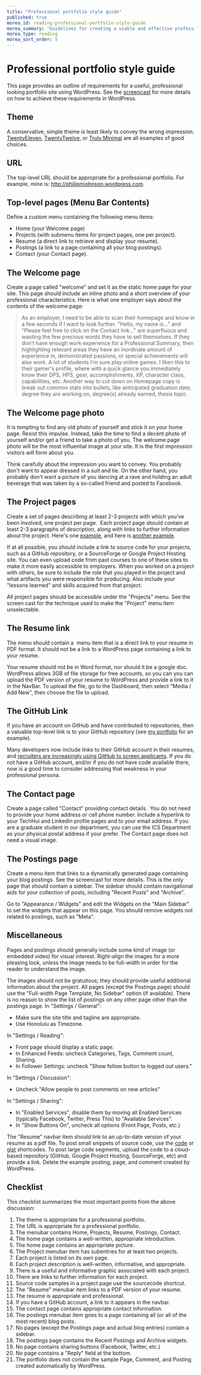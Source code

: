 ```yaml
---
title: "Professional portfolio style guide"
published: true
morea_id: reading-professional-portfolio-style-guide
morea_summary: "Guidelines for creating a usable and effective professional portfolio"
morea_type: reading
morea_sort_order: 5
---
```


# Professional portfolio style guide

This page provides an outline of requirements for a useful, professional
looking portfolio site using WordPress. See the
[screencast](https://www.youtube.com/watch?v=p_WyVPgxHuY) for more details on
how to achieve these requirements in WordPress.

## Theme

A conservative, simple theme is least likely to convey the wrong impression.
[TwentyEleven](http://theme.wordpress.com/themes/twentyeleven/),
[TwentyTwelve](http://wordpress.org/extend/themes/twentytwelve), or [Truly
Minimal](http://theme.wordpress.com/themes/truly-minimal/) are all examples of
good choices.

## URL

The top-level URL should be appropriate for a professional portfolio. For
example, mine is: http://philipmjohnson.wordpress.com.

## Top-level pages (Menu Bar Contents)

Define a custom menu containing the following menu items:

  * Home (your Welcome page)
  * Projects (with submenu items for project pages, one per project).
  * Resume (a direct link to retrieve and display your resume).
  * Postings (a link to a page containing all your blog postings).
  * Contact (your Contact page).

## The Welcome page

Create a page called "welcome" and set it as the static home page for your
site. This page should include an inline photo and a short overview of your
professional characteristics. Here is what one employer says about the
contents of the welcome page:

> As an employer, I need to be able to scan their homepage and know in a few
seconds if I want to look further. "Hello, my name is..." and "Please feel
free to click on the Contact link..." are superfluous and wasting the few
precious words they have to sell themselves. If they don't have enough work
experience for a Professional Summary, then highlighting relevant areas they
have an inordinate amount of experience in, demonstrated passions, or special
achievements will also work. A lot of students I'm sure play online games. I
liken this to their gamer's profile, where with a quick glance you immediately
know their DPS, HPS, gear, accomplishments, XP, character class, capabilities,
etc. Another way to cut down on Homepage copy is break out common stats into
bullets, like anticipated graduation date, degree they are working on,
degree(s) already earned, thesis topic.

## The Welcome page photo

It is tempting to find any old photo of yourself and stick it on your home
page. Resist this impulse. Instead, take the time to find a decent photo of yourself and/or get a
friend to take a photo of you. The welcome page photo will be the most
influential image at your site. It is the first impression visitors will form
about you. 

Think carefully about the impression you want to convey. You
probably don't want to appear dressed in a suit and tie. On the other hand,
you probably don't want a picture of you dancing at a rave and holding an
adult beverage that was taken by a so-called friend and posted to Facebook.

## The Project pages

Create a set of pages describing at least 2-3 projects with which you've been
involved, one project per page.  Each project page should contain at least 2-3
paragraphs of description, along with links to further information about the
project. Here's one [example](http://kambergjohnson.wordpress.com/amgen-scholars-internship/), and here is [another example](http://anthonyjchriste.wordpress.com/knowledge-is-power-kip/). 

If at
all possible, you should include a link to source code for your projects, such
as a GitHub repository, or a SourceForge or Google Project Hosting site. You
can even upload code from past courses to one of these sites to make it more
easily accessible to employers. When you worked on a project with others, be
sure to include the role that you played in the project and what artifacts you
were responsible for producing. Also include your "lessons learned" and
skills acquired from that project. 

All project pages should be accessible
under the "Projects" menu. See the screen cast for the technique used to make
the "Project" menu item unselectable.

## The Resume link

The menu should contain a  menu item that is a direct link to your resume in
PDF format. It should not be a link to a WordPress page containing a link to
your resume. 

Your resume should not be in Word format, nor should it be a
google doc. WordPress allows 3GB of file storage for free accounts, so you can
you can upload the PDF version of your resume to WordPress and provide a link
to it in the NavBar. To upload the file, go to the Dashboard, then select
"Media / Add New", then choose the file to upload.

## The GitHub Link

If you have an account on GitHub and have contributed to repositories, then a
valuable top-level link is to your GitHub repository (see [my
portfolio](http://philipmjohnson.wordpress.com) for an example). 

Many
developers now include links to their GitHub account in their resumes, and
[recruiters are increasingly using GitHub to screen
applicants](http://news.cnet.com/8301-10797_3-57495099-235/forget-linkedin-companies-turn-to-github-to-find-tech-talent/). If you do not have a GitHub
account, and/or if you do not have code available there, now is a good time to
consider addressing that weakness in your professional persona.

## The Contact page

Create a page called "Contact" providing contact details.  You do not need to
provide your home address or cell phone number. Include a hyperlink to your
TechHui and LinkedIn profile pages and to your email address. If you are a
graduate student in our department, you can use the ICS
Department as your physical postal address if your prefer. The Contact page
does not need a visual image.

## The Postings page

Create a menu item that links to a dynamically generated page containing your
blog postings. See the screencast for more details. This is the only page
that should contain a sidebar. The sidebar should contain navigational aids
for your collection of posts, including "Recent Posts" and "Archive". 

Go to
"Appearance / Widgets" and edit the Widgets on the "Main Sidebar" to set the
widgets that appear on this page. You should remove widgets not related to
postings, such as "Meta".

## Miscellaneous

Pages and postings should generally include some kind of image (or embedded
video) for visual interest. Right-align the images for a more pleasing look,
unless the image needs to be full-width in order for the reader to understand
the image. 

The images should not be gratuitous; they should provide useful
additional information about the project. All pages (except the Postings page)
should use the "Full-width Page Template, No Sidebar" option (if available).
There is no reason to show the list of postings on any other page other than
the postings page. In "Settings / General":

  * Make sure the site title and tagline are appropriate.
  * Use Honolulu as Timezone.

In "Settings / Reading":

  * Front page should display a static page.
  * In Enhanced Feeds: uncheck Categories, Tags, Comment count, Sharing.
  * In Follower Settings: uncheck "Show follow button to logged out users."

In "Settings / Discussion":

  * Uncheck "Allow people to post comments on new articles"

In "Settings / Sharing":

  * In "Enabled Services", disable them by moving all Enabled Services (typically Facebook, Twitter, Press This) to "Available Services".
  * In "Show Buttons On", uncheck all options (Front Page, Posts, etc.)

The "Resume" navbar item should link to an up-to-date version of your resume
as a pdf file. To post small snippets of source code, use the
[code](http://en.support.wordpress.com/code/posting-source-code/) or
[gist](http://en.support.wordpress.com/gist/) shortcodes. To post large code
segments, upload the code to a cloud-based repository (GitHub, Google Project
Hosting, SourceForge, etc) and provide a link. Delete the example posting,
page, and comment created by WordPress.

## Checklist

This checklist summarizes the most important points from the above discussion:

  1. The theme is appropriate for a professional portfolio.
  2. The URL is appropriate for a professional portfolio.
  3. The menubar contains Home, Projects, Resume, Postings, Contact.
  4. The home page contains a well-written, appropriate introduction.
  5. The home page contains an appropriate picture.
  6. The Project menubar item has subentries for at least two projects.
  7. Each project is listed on its own page.
  8. Each project description is well-written, informative, and appropriate.
  9. There is a useful and informative graphic associated with each project.
  10. There are links to further information for each project.
  11. Source code samples in a project page use the sourcecode shortcut.
  12. The "Resume" menubar item links to a PDF version of your resume.
  13. The resume is appropriate and professional.
  14. If you have a GitHub account, a link to it appears in the navbar.
  15. The contact page contains appropriate contact information.
  16. The postings menubar item goes to a page containing all (or all of the most recent) blog posts.
  17. No pages (except the Postings page and actual blog entries) contain a sidebar.
  18. The postings page contains the Recent Postings and Archive widgets.
  19. No page contains sharing buttons (Facebook, Twitter, etc.)
  20. No page contains a "Reply" field at the bottom.
  21. The portfolio does not contain the sample Page, Comment, and Posting created automatically by WordPress.






